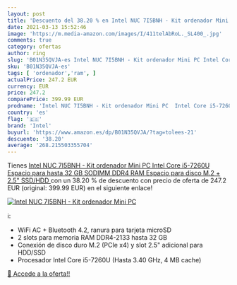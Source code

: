 ```yaml
---
layout: post
title: 'Descuento del 38.20 % en Intel NUC 7I5BNH - Kit ordenador Mini PC'
date: 2021-03-13 15:52:46
image: 'https://m.media-amazon.com/images/I/411telAbRoL._SL400_.jpg'
comments: true
category: ofertas
author: ring
slug: 'B01N35QVJA-es Intel NUC 7I5BNH - Kit ordenador Mini PC Intel Core...'
sku: 'B01N35QVJA-es'
tags: [ 'ordenador','ram', ]
actualPrice: 247.2 EUR
currency: EUR
price: 247.2
comparePrice: 399.99 EUR
prodname: 'Intel NUC 7I5BNH - Kit ordenador Mini PC  Intel Core i5-7260U  Espacio para hasta 32 GB SODIMM DDR4 RAM  Espacio para disco M.2 + 2.5" SSD/HDD '
country: 'es'
flag: '🇪🇸'
brand: 'Intel'
buyurl: 'https://www.amazon.es/dp/B01N35QVJA/?tag=tolees-21'
descuento: '38.20'
average: '268.215503355704'
---
```


Tienes [Intel NUC 7I5BNH - Kit ordenador Mini PC  Intel Core i5-7260U  Espacio para hasta 32 GB SODIMM DDR4 RAM  Espacio para disco M.2 + 2.5" SSD/HDD ](https://www.amazon.es/dp/B01N35QVJA/?tag=tolees-21) con un 38.20 % de descuento con precio de oferta de 247.2 EUR (original: 399.99 EUR) en el siguiente enlace!

[![Intel NUC 7I5BNH - Kit ordenador Mini PC](https://m.media-amazon.com/images/I/411telAbRoL._SL400_.jpg)](https://www.amazon.es/dp/B01N35QVJA/?tag=tolees-21)

ℹ️:

- WiFi AC + Bluetooth 4.2, ranura para tarjeta microSD
- 2 slots para memoria RAM DDR4-2133 hasta 32 GB
- Conexión de disco duro M.2 (PCIe x4) y slot 2.5" adicional para HDD/SSD
- Procesador Intel Core i5-7260U (Hasta 3.40 GHz, 4 MB cache)

[🛒 Accede a la oferta!!](https://www.amazon.es/dp/B01N35QVJA/?tag=tolees-21)
